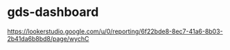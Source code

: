# gds-dashboard

https://lookerstudio.google.com/u/0/reporting/6f22bde8-8ec7-41a6-8b03-2b41da6b8bd8/page/wychC

